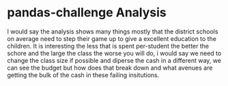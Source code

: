 # pandas-challenge Analysis
I would say the analysis shows many things mostly that the district schools on average need to step their game up to give a excellent education to the children.
It is interesting the less that is spent per-student the better the schore and the large the class the worse you will do, i would say we need to change the class size if possible and diperse the cash in a different way, we can see the budget but how does that break down and what avenues are getting the bulk of the cash in these failing insitutions.
